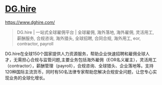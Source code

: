 # [DG.hire](https://www.dghire.com/)
https://www.dghire.com/
> DG.hire | 一站式全球雇佣平台 | 全球雇佣, 海外落地, 海外雇佣, 灵活用工, 薪酬服务, 合规咨询, 海外猎头, 全球招聘, 合同合规, 海外用工, eor, contractor, payroll

DG.hire在全球150个国家提供人力资源服务，帮助企业快速招聘和雇佣全球人才，无需担心合规与监管问题,主要业务包括海外雇佣（EOR名义雇主），灵活用工（contractor），薪酬管理（payroll），合规咨询、全球猎头、企业落地等。支持120种国际主流货币，同时有50名法律专家帮助您解决合规安全问题，让您专心实现业务的全球化增长。
